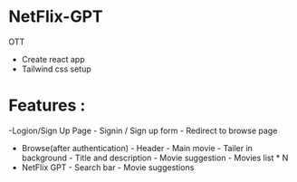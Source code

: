 # NetFlix-GPT
 OTT
- Create react app
- Tailwind css setup

# Features :

-Logion/Sign Up Page 
        - Signin / Sign up form
        - Redirect to browse page
- Browse(after authentication) 
        - Header 
        - Main movie 
            - Tailer in background
            - Title and description
            - Movie suggestion
                - Movies list * N
- NetFlix GPT 
        - Search bar 
        - Movie suggestions
                